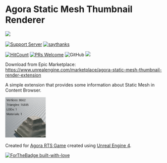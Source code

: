 # Agora Static Mesh Thumbnail Renderer

[<img src="https://img.shields.io/website?label=Become%20a%20&up_message=Patron&url=https%3A%2F%2Fwww.patreon.com%2Fryanjon2040">](http://patreon.com/ryanjon2040)

[![Support Server](https://img.shields.io/discord/613390075816050698.svg?color=7289da&label=Agora&logo=discord&style=flat-square)](https://discord.gg/MuppGr9eh7) [![saythanks](https://img.shields.io/badge/say-thanks-ff69b4.svg)](https://saythanks.io/to/mindfreak2040%40gmail.com)

[![HitCount](http://hits.dwyl.com/ryanjon2040/AgoraStaticMeshThumbnailRenderer.svg)](http://hits.dwyl.com/ryanjon2040/AgoraStaticMeshThumbnailRenderer) [![PRs Welcome](https://img.shields.io/badge/PRs-welcome-brightgreen.svg?style=flat-square)](https://github.com/ryanjon2040/AgoraStaticMeshThumbnailRenderer/pulls) ![GitHub](https://img.shields.io/github/license/ryanjon2040/AgoraStaticMeshThumbnailRenderer?label=License) [<img src="https://img.shields.io/twitter/follow/ryanjon2040?style=social">](http://twitter.com/ryanjon2040)

Download from Epic Marketplace: https://www.unrealengine.com/marketplace/agora-static-mesh-thumbnail-render-extension

A simple extension that provides some information about Static Mesh in Content Browser. 

![Example](/Resources/Icon128.png)

Created for [Agora RTS Game](https://www.patreon.com/ryanjon2040) created using [Unreal Engine 4](https://www.unrealengine.com).

[![ForTheBadge built-with-love](http://ForTheBadge.com/images/badges/built-with-love.svg)](https://GitHub.com/Naereen/)
